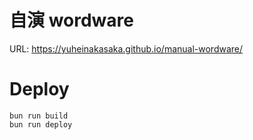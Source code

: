 # 自演 wordware

URL: https://yuheinakasaka.github.io/manual-wordware/

# Deploy

```
bun run build
bun run deploy
```
